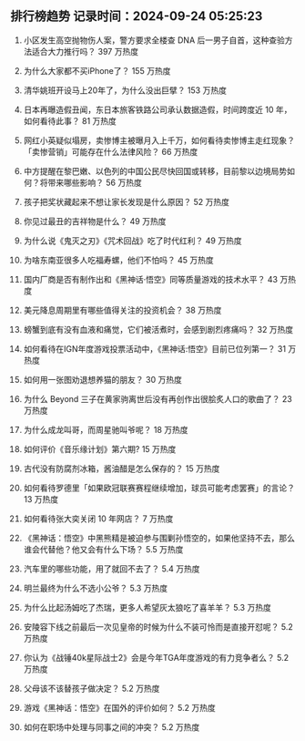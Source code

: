 
## 排行榜趋势 记录时间：2024-09-24 05:25:23
  
  1. 小区发生高空抛物伤人案，警方要求全楼查 DNA 后一男子自首，这种查验方法适合大力推行吗？ 397 万热度
    
  2. 为什么大家都不买iPhone了？ 155 万热度
    
  3. 清华姚班开设马上20年了，为什么没出巨擘？ 153 万热度
    
  4. 日本再曝造假丑闻，东日本旅客铁路公司承认数据造假，时间跨度近 10 年，如何看待此事？ 81 万热度
    
  5. 网红小英疑似塌房，卖惨博主被曝月入上千万，如何看待卖惨博主走红现象？「卖惨营销」可能存在什么法律风险？ 66 万热度
    
  6. 中方提醒在黎巴嫩、以色列的中国公民尽快回国或转移，目前黎以边境局势如何？将带来哪些影响？ 56 万热度
    
  7. 孩子把奖状藏起来不想让家长发现是什么原因？ 52 万热度
    
  8. 你见过最丑的吉祥物是什么？ 49 万热度
    
  9. 为什么说《鬼灭之刃》《咒术回战》吃了时代红利？ 49 万热度
    
  10. 为啥东南亚很多人吃福寿螺，他们不怕吗？ 45 万热度
    
  11. 国内厂商是否有制作出和《黑神话·悟空》同等质量游戏的技术水平？ 43 万热度
    
  12. 美元降息周期里有哪些值得关注的投资机会？ 38 万热度
    
  13. 螃蟹到底有没有血液和痛觉，它们被活煮时，会感到剧烈疼痛吗？ 32 万热度
    
  14. 如何看待在IGN年度游戏投票活动中，《黑神话:悟空》目前已位列第一？ 31 万热度
    
  15. 如何用一张图劝退想养猫的朋友？ 30 万热度
    
  16. 为什么 Beyond 三子在黄家驹离世后没有再创作出很脍炙人口的歌曲了？ 23 万热度
    
  17. 为什么成龙叫哥，而周星驰叫爷呢？ 18 万热度
    
  18. 如何评价《音乐缘计划》第六期? 15 万热度
    
  19. 古代没有防腐剂冰箱，酱油醋是怎么保存的？ 15 万热度
    
  20. 如何看待罗德里「如果欧冠联赛赛程继续增加，球员可能考虑罢赛」的言论？ 13 万热度
    
  21. 如何看待张大奕关闭 10 年网店？ 7 万热度
    
  22. 《黑神话：悟空》中黑熊精是被迫参与围剿孙悟空的，如果他坚持不去，那么谁会代替他？他又会有什么下场？ 5.5 万热度
    
  23. 汽车里的哪些功能，用了就回不去了？ 5.4 万热度
    
  24. 明兰最终为什么不选小公爷？ 5.3 万热度
    
  25. 为什么比起汤姆吃了杰瑞，更多人希望灰太狼吃了喜羊羊？ 5.3 万热度
    
  26. 安陵容下线之前最后一次见皇帝的时候为什么不装可怜而是直接开怼呢？ 5.2 万热度
    
  27. 你认为《战锤40k星际战士2》会是今年TGA年度游戏的有力竞争者么？ 5.2 万热度
    
  28. 父母该不该替孩子做决定？ 5.2 万热度
    
  29. 游戏《黑神话：悟空》在国外的评价如何？ 5.2 万热度
    
  30. 如何在职场中处理与同事之间的冲突？ 5.2 万热度
    